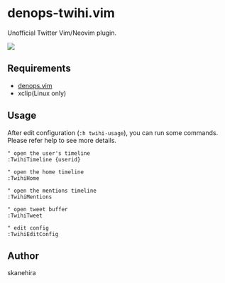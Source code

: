 # denops-twihi.vim
Unofficial Twitter Vim/Neovim plugin.

![](https://i.gyazo.com/8edb0482b70d4732f17a6ae474e22b6d.png)

## Requirements
- [denops.vim](https://github.com/vim-denops/denops.vim)
- xclip(Linux only)

## Usage
After edit configuration (`:h twihi-usage`), you can run some commands.
Please refer help to see more details.

```vim
" open the user's timeline
:TwihiTimeline {userid}

" open the home timeline
:TwihiHome

" open the mentions timeline
:TwihiMentions

" open tweet buffer
:TwihiTweet

" edit config
:TwihiEditConfig
```

## Author
skanehira
